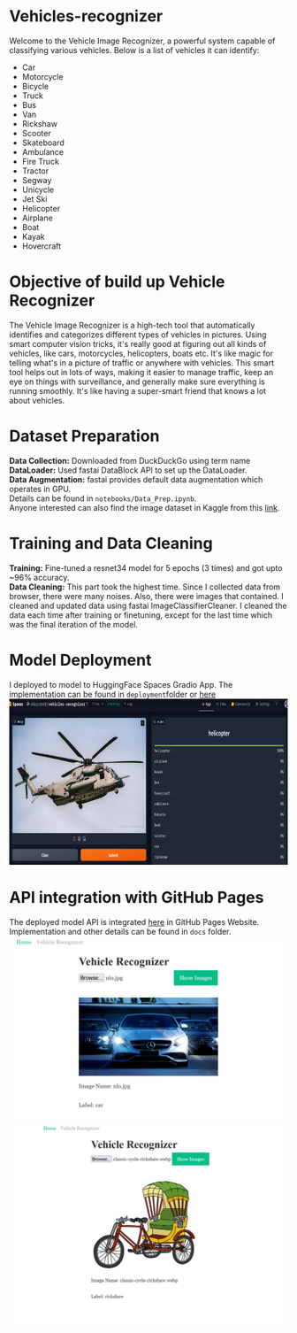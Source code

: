 # Vehicles-recognizer

Welcome to the Vehicle Image Recognizer, a powerful system capable of classifying various vehicles. Below is a list of vehicles it can identify:<br/>


- Car
- Motorcycle
- Bicycle
- Truck
- Bus
- Van
- Rickshaw
- Scooter
- Skateboard
- Ambulance
- Fire Truck
- Tractor
- Segway
- Unicycle
- Jet Ski
- Helicopter
- Airplane
- Boat
- Kayak
- Hovercraft

# Objective of build up Vehicle Recognizer
The Vehicle Image Recognizer is a high-tech tool that automatically identifies and categorizes different types of vehicles in pictures. Using smart computer vision tricks, it's really good at figuring out all kinds of vehicles, like cars, motorcycles, helicopters, boats etc. It's like magic for telling what's in a picture of traffic or anywhere with vehicles. This smart tool helps out in lots of ways, making it easier to manage traffic, keep an eye on things with surveillance, and generally make sure everything is running smoothly. It's like having a super-smart friend that knows a lot about vehicles.  

# Dataset Preparation
**Data Collection:** Downloaded from DuckDuckGo using term name <br/>
**DataLoader:** Used fastai DataBlock API to set up the DataLoader.<br/>
**Data Augmentation:** fastai provides default data augmentation which operates in GPU.<br/>
Details can be found in `notebooks/Data_Prep.ipynb`.<br/>
Anyone interested can also find the image dataset in Kaggle from this [link](https://www.kaggle.com/datasets/mmohaiminulislam/vehicles-image-dataset).


# Training and Data Cleaning

**Training:** Fine-tuned a resnet34 model for 5 epochs (3 times) and got upto ~96% accuracy.<br/>
**Data Cleaning:** This part took the highest time. Since I collected data from browser, there were many noises. Also, there were images that contained. I cleaned and updated data using fastai ImageClassifierCleaner. I cleaned the data each time after training or finetuning, except for the last time which was the final iteration of the model.<br/> 

# Model Deployment
I deployed to model to HuggingFace Spaces Gradio App. The implementation can be found in `deployment`folder or [here](https://huggingface.co/spaces/niloycste68/Vehicles-recognizer) <br/>
<img src = "deployment/hugging_face.png" width="800" height="300">

# API integration with GitHub Pages
The deployed model API is integrated [here](https://niloycste.github.io/Vehicles-Image-Recognizer/) in GitHub Pages Website. Implementation and other details can be found in `docs` folder.
<img src = "deployment/git1.png" width="" height="">
<img src = "deployment/git2.png" width="" height="">
